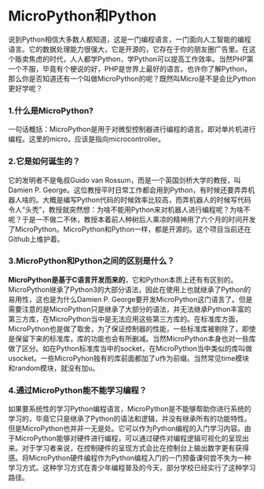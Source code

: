 # MicroPython和Python

说到Python相信大多数人都知道，这是一门编程语言，一门面向人工智能的编程语言。它的数据处理能力很强大，它是开源的，它存在于你的朋友圈广告里。在这个贩卖焦虑的时代，人人都学Python，学Python可以提高工作效率。当然PHP第一个不服，毕竟有个梗说的好，PHP是世界上最好的语言。也许你了解Python，那么你是否知道还有一个叫做MicroPython的呢？既然叫Micro是不是会比Python更好学呢？

### 1.什么是MicroPython?

一句话概括：MicroPython是用于对微型控制器进行编程的语言。即对单片机进行编程。这里的micro，应该是指向microcontroller。

### 2.它是如何诞生的？

它的发明者不是龟叔Guido van Rossum，而是一个英国剑桥大学的教授，叫Damien P. George。这位教授平时日常工作都会用到Python，有时候还要弄弄机器人啥的。大概是编写Python代码的时候效率比较高，而弄机器人的时候写代码令人“头秃”，教授就突然想：为啥不能用Python来对机器人进行编程呢？为啥不呢？于是一不做二不休，教授本着前人种树后人乘凉的精神用了六个月的时间开发了MicroPython。MicroPython和Python一样，都是开源的。这个项目当前还在Github上维护着。

### 3.MicroPython和Python之间的区别是什么？

**MicroPython是基于C语言开发而来的**，它和Python本质上还有有区别的。MicroPython继承了Python3的大部分语法，因此在使用上也就继承了Python的易用性，这也是为什么Damien P. George要开发MicroPython这门语言了。但是需要注意的是MicroPython只是继承了大部分的语法，并无法继承Python丰富的第三方库，在MicroPython当中是无法应用这些第三方库的。在标准库方面，MicroPython也是做了取舍，为了保证控制器的性能，一些标准库被剔除了，即使是保留下来的标准库，库的功能也会有所删减。当然MicroPython本身也对一些库做了区分。如在Python标准库当中的socket，在MicroPython当中类似的库叫做usocket。一些MicroPyhon独有的库前面都加了u作为前缀。当然常见time模块和random模块，就没有加u。

### 4.通过MicroPython能不能学习编程？

如果要系统性的学习Python编程语言，MicroPython是不能够帮助你进行系统的学习的，毕竟它只是继承了Python的语法和逻辑，并没有继承所有的功能特性。但是MicroPython也并非一无是处。它可以作为Python编程的入门学习内容。由于MicroPython能够对硬件进行编程，可以通过硬件对编程逻辑可视化的呈现出来。对于学习者来说，在控制硬件的呈现方式会比在控制台上输出数字更有获得感。将MicroPython硬件编程作为Python编程入门的一门预备课何尝不失为一种学习方式。这种学习方式在青少年编程普及的今天，部分学校已经实行了这种学习路径。



